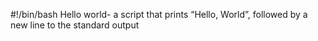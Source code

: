 #!/bin/bash
Hello world- a script that prints “Hello, World”, followed by a new line to the standard output

